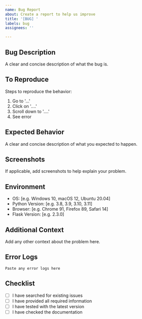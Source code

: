 ```yaml
---
name: Bug Report
about: Create a report to help us improve
title: '[BUG] '
labels: bug
assignees: ''

---
```


## Bug Description
A clear and concise description of what the bug is.

## To Reproduce
Steps to reproduce the behavior:
1. Go to '...'
2. Click on '....'
3. Scroll down to '....'
4. See error

## Expected Behavior
A clear and concise description of what you expected to happen.

## Screenshots
If applicable, add screenshots to help explain your problem.

## Environment
- OS: [e.g. Windows 10, macOS 12, Ubuntu 20.04]
- Python Version: [e.g. 3.8, 3.9, 3.10, 3.11]
- Browser: [e.g. Chrome 91, Firefox 89, Safari 14]
- Flask Version: [e.g. 2.3.0]

## Additional Context
Add any other context about the problem here.

## Error Logs
```
Paste any error logs here
```

## Checklist
- [ ] I have searched for existing issues
- [ ] I have provided all required information
- [ ] I have tested with the latest version
- [ ] I have checked the documentation
